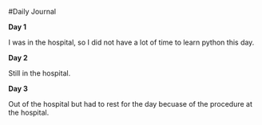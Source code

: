 #Daily Journal

**Day 1**

I was in the hospital, so I did not have a lot of time to learn python this day.

**Day 2**

Still in the hospital.

**Day 3**

Out of the hospital but had to rest for the day becuase of the procedure at the hospital. 

